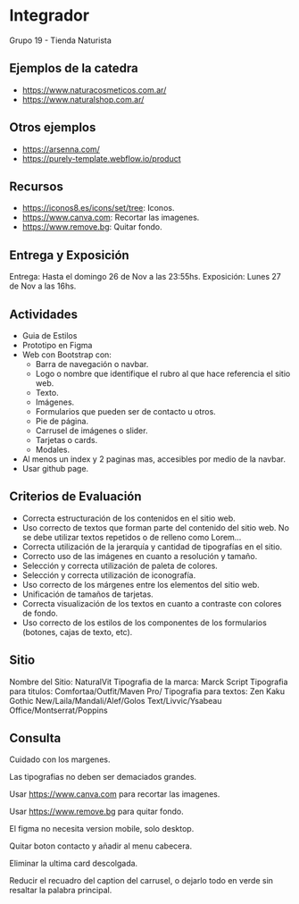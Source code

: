 # Integrador

Grupo 19 - Tienda Naturista

## Ejemplos de la catedra

- <https://www.naturacosmeticos.com.ar/>
- <https://www.naturalshop.com.ar/>

## Otros ejemplos

- <https://arsenna.com/>
- <https://purely-template.webflow.io/product>

## Recursos

- <https://iconos8.es/icons/set/tree>: Iconos.
- <https://www.canva.com>: Recortar las imagenes.
- <https://www.remove.bg>: Quitar fondo.

## Entrega y Exposición

Entrega: Hasta el domingo 26 de Nov a las 23:55hs.
Exposición: Lunes 27 de Nov a las 16hs.

## Actividades

- Guia de Estilos
- Prototipo en Figma
- Web con Bootstrap con:
  - Barra de navegación o navbar.
  - Logo o nombre que identifique el rubro al que hace referencia el sitio web.
  - Texto.
  - Imágenes.
  - Formularios que pueden ser de contacto u otros.
  - Pie de página.
  - Carrusel de imágenes o slider.
  - Tarjetas o cards.
  - Modales.
- Al menos un index y 2 paginas mas, accesibles por medio de la navbar.
- Usar github page.

## Criterios de Evaluación

- Correcta estructuración de los contenidos en el sitio web.
- Uso correcto de textos que forman parte del contenido del sitio web. No se debe utilizar textos repetidos o de relleno como Lorem…
- Correcta utilización de la jerarquía y cantidad de tipografías en el sitio.
- Correcto uso de las imágenes en cuanto a resolución y tamaño.
- Selección y correcta utilización de paleta de colores.
- Selección y correcta utilización de iconografía.
- Uso correcto de los márgenes entre los elementos del sitio web.
- Unificación de tamaños de tarjetas.
- Correcta visualización de los textos en cuanto a contraste con colores de fondo.
- Uso correcto de los estilos de los componentes de los formularios (botones, cajas de texto, etc).

## Sitio

Nombre del Sitio: NaturalVit
Tipografia de la marca: Marck Script
Tipografia para titulos: Comfortaa/Outfit/Maven Pro/
Tipografia para textos: Zen Kaku Gothic New/Laila/Mandali/Alef/Golos Text/Livvic/Ysabeau Office/Montserrat/Poppins

## Consulta

Cuidado con los margenes.

Las tipografias no deben ser demaciados grandes.

Usar <https://www.canva.com> para recortar las imagenes.

Usar <https://www.remove.bg> para quitar fondo.

El figma no necesita version mobile, solo desktop.

Quitar boton contacto y añadir al menu cabecera.

Eliminar la ultima card descolgada.

Reducir el recuadro del caption del carrusel, o dejarlo todo en verde sin resaltar la palabra principal.
